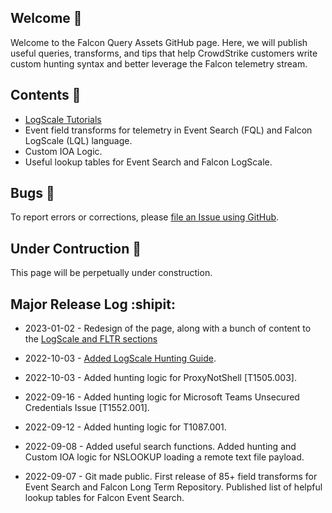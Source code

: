 ## Welcome :pineapple:	

Welcome to the Falcon Query Assets GitHub page. Here, we will publish useful queries, transforms, and tips that help CrowdStrike customers write custom hunting syntax and better leverage the Falcon telemetry stream. 

## Contents :bookmark_tabs:	

- [LogScale Tutorials](LogScale-and-FLTR/Tutorials/README.md)
- Event field transforms for telemetry in Event Search (FQL) and Falcon LogScale (LQL) language.
- Custom IOA Logic.
- Useful lookup tables for Event Search and Falcon LogScale.

## Bugs :lady_beetle:

To report errors or corrections, please [file an Issue using GitHub](https://github.com/CrowdStrike/falcon-query-assets/issues).

## Under Contruction :construction:

This page will be perpetually under construction.

## Major Release Log :shipit:

- 2023-01-02 - Redesign of the page, along with a bunch of content to the [LogScale and FLTR sections](LogScale-and-FLTR/README.md)

- 2022-10-03 - [Added LogScale Hunting Guide](https://github.com/CrowdStrike/falcon-query-assets/wiki/Hunting-&-Investigation).

- 2022-10-03 - Added hunting logic for ProxyNotShell [T1505.003].

- 2022-09-16 - Added hunting logic for Microsoft Teams Unsecured Credentials Issue [T1552.001].

- 2022-09-12 - Added hunting logic for T1087.001. 

- 2022-09-08 - Added useful search functions. Added hunting and Custom IOA logic for NSLOOKUP loading a remote text file payload. 

- 2022-09-07 - Git made public. First release of 85+ field transforms for Event Search and Falcon Long Term Repository. Published list of helpful lookup tables for Falcon Event Search. 